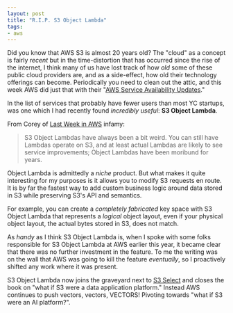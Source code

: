 ```yaml
---
layout: post
title: "R.I.P. S3 Object Lambda"
tags:
- aws
---
```



Did you know that AWS S3 is almost 20 years old? The "cloud" as a concept is
fairly _recent_ but in the time-distortion that has occurred since the rise of
the internet, I think many of us have lost track of how _old_ some of these
public cloud providers are, and as a side-effect, how old their technology
offerings can become. Periodically you need to clean out the attic, and this week AWS did just that with their 
"[AWS Service Availability Updates](https://aws.amazon.com/about-aws/whats-new/2025/10/aws-service-availability/)."


In the list of services that probably have fewer users than most YC startups,
was one which I had recently found _incredibly useful_: **S3 Object Lambda**.


From Corey of [Last Week in AWS](https://www.lastweekinaws.com/) infamy:

> S3 Object Lambdas have always been a bit weird. You can still have Lambdas
> operate on S3, and at least actual Lambdas are likely to see service
> improvements; Object Lambdas have been moribund for years.


Object Lambda is admittedly a _niche_ product. But what makes it quite
interesting for my purposes is it allows you to modify S3 requests en route. It
is by far the fastest way to add custom business logic around data stored in S3
while preserving S3's API and semantics.

For example, you can create a _completely fabricated_ key space with S3 Object
Lambda that represents a _logical_ object layout, even if your physical object
layout, the actual bytes stored in S3, does not match.

As _handy_ as I think S3 Object Lambda is, when I spoke with some folks
responsible for S3 Object Lambda at AWS earlier this year, it became clear that
there was no further investment in the feature. To me the writing was on the
wall that AWS was going to kill the feature _eventually_, so I proactively
shifted any work where it was present.


S3 Object Lambda now joins the graveyard next to [S3
Select](https://docs.aws.amazon.com/AmazonS3/latest/userguide/selecting-content-from-objects.html)
and closes the book on "what if S3 were a data application platform." Instead
AWS continues to push vectors, vectors, VECTORS! Pivoting towards "what if S3
were an AI platform?".
